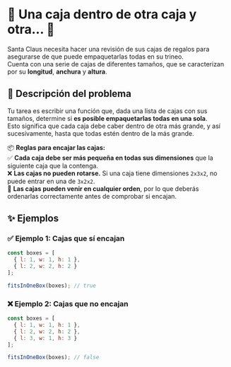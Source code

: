 # 🎁 Una caja dentro de otra caja y otra... 🎄  

Santa Claus necesita hacer una revisión de sus cajas de regalos para asegurarse de que puede empaquetarlas todas en su trineo.  
Cuenta con una serie de cajas de diferentes tamaños, que se caracterizan por su **longitud**, **anchura** y **altura**.

## 📌 Descripción del problema

Tu tarea es escribir una función que, dada una lista de cajas con sus tamaños, determine si **es posible empaquetarlas todas en una sola**.  
Esto significa que cada caja debe caber dentro de otra más grande, y así sucesivamente, hasta que todas estén dentro de la más grande.  

📦 **Reglas para encajar las cajas:**  
✅ **Cada caja debe ser más pequeña en todas sus dimensiones** que la siguiente caja que la contenga.  
❌ **Las cajas no pueden rotarse.** Si una caja tiene dimensiones `2x3x2`, no puede entrar en una de `3x2x2`.  
🔀 **Las cajas pueden venir en cualquier orden**, por lo que deberás ordenarlas correctamente antes de comprobar si encajan.

## ✨ Ejemplos

### ✅ Ejemplo 1: Cajas que sí encajan  
```js
const boxes = [
  { l: 1, w: 1, h: 1 },
  { l: 2, w: 2, h: 2 }
];

fitsInOneBox(boxes); // true
```

### ❌ Ejemplo 2: Cajas que no encajan  
```js
const boxes = [
  { l: 1, w: 1, h: 1 },
  { l: 2, w: 2, h: 2 },
  { l: 3, w: 1, h: 3 }
];

fitsInOneBox(boxes); // false
